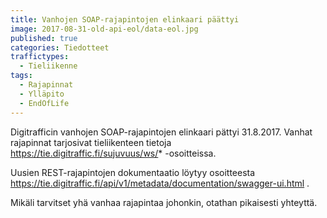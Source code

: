 ```yaml
---
title: Vanhojen SOAP-rajapintojen elinkaari päättyi
image: 2017-08-31-old-api-eol/data-eol.jpg
published: true
categories: Tiedotteet
traffictypes: 
  - Tieliikenne
tags:
  - Rajapinnat
  - Ylläpito
  - EndOfLife
---
```


Digitrafficin vanhojen SOAP-rajapintojen elinkaari pättyi 31.8.2017. Vanhat rajapinnat tarjosivat 
tieliikenteen tietoja https://tie.digitraffic.fi/sujuvuus/ws/* -osoitteissa. 

Uusien REST-rajapintojen dokumentaatio löytyy osoitteesta 
https://tie.digitraffic.fi/api/v1/metadata/documentation/swagger-ui.html . 

Mikäli tarvitset yhä vanhaa rajapintaa johonkin, otathan pikaisesti yhteyttä.
